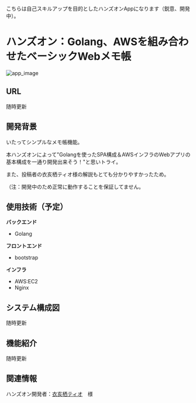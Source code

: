 こちらは自己スキルアップを目的としたハンズオンAppになります（鋭意、開発中）。

# ハンズオン：Golang、AWSを組み合わせたベーシックWebメモ帳

![app_image](https://github.com/user-attachments/assets/1cb0858f-0140-4c01-ab8b-4ec3d4e3c093)

## URL

随時更新

## 開発背景

いたってシンプルなメモ帳機能。

本ハンズオンによって"Golangを使ったSPA構成＆AWSインフラのWebアプリの基本構成を一通り開発出来そう！"と思いトライ。

また、投稿者の衣亥栖ティオ様の解説もとても分かりやすかったため。

（注：開発中のため正常に動作することを保証してません。

## 使用技術（予定）

**バックエンド** 

- Golang
  
**フロントエンド**

- bootstrap

**インフラ**

- AWS:EC2
- Nginx

## システム構成図

随時更新

## 機能紹介

随時更新

## 関連情報

ハンズオン開発者：[衣亥栖ティオ](https://www.youtube.com/@vtuberiis-tio9683)　様


